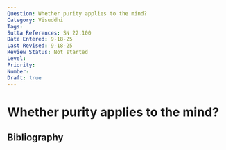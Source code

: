 ```yaml
---
Question: Whether purity applies to the mind?
Category: Visuddhi
Tags: 
Sutta References: SN 22.100
Date Entered: 9-18-25
Last Revised: 9-18-25
Review Status: Not started
Level: 
Priority: 
Number: 
Draft: true
---
```


# Whether purity applies to the mind?

## Bibliography

<!-- 

Notes:



-->